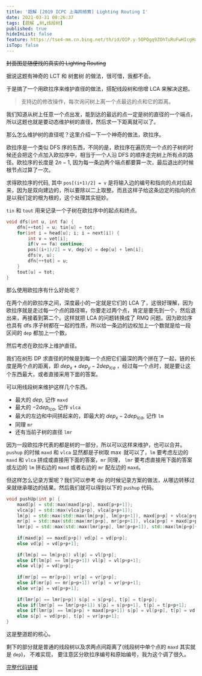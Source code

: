 ```yaml
---
title: '题解 [2019 ICPC 上海网络赛] Lighting Routing I'
date: 2021-03-31 08:26:37
tags: [题解 ,树,线段树]
published: true
hideInList: false
feature: https://tse4-mm.cn.bing.net/th/id/OIP.y-5OPQgq9ZOhTuRuFwHIcgHaHD?pid=ImgDet&rs=1
isTop: false
---
```

~~封面图是随便找的真实的 Lighting Routing~~

据说这题有神奇的 LCT 和 树套树 的做法，很可惜，我都不会。

于是搞了一个用欧拉序来维护直径的做法，搭配线段树和倍增 LCA 来解决这题。

<!-- more -->

> 支持边的修改操作，每次询问树上离一个点最远的点和它的距离。

我们知道从树上任意一个点出发，能到达的最远的点一定是树的直径的一个端点，所以这题也就是要动态维护树的直径，然后求一下距离就可以了。

那么怎么维护树的直径呢？这里介绍一下一个神奇的做法，欧拉序。

欧拉序是一个类似 DFS 序的东西，不同的是，欧拉序在遍历完一个点的子树的时候还会把这个点加入欧拉序中，相当于一个人沿 DFS 的顺序走完树上所有点的路径。欧拉序的长度是 $2n-1$, 因为每一条边两个端点都要算一次，最后退出的时候根节点过算了一次。

求得欧拉序的代码, 其中 `pos[(i+1)/2] = v` 是将输入边的编号和指向的点对应起来，因为是双向建边的，所以要除以二上取整。而且这样子给这条边定的指向的点是以我们定的根为根的，这个处理其实挺妙。

`tin` 和 `tout` 用来记录一个子树在欧拉序中的起点和终点。

```cpp
void dfs(int u, int fa) {
	dfn[++tot] = u; tin[u] = tot;
	for(int i = head[u]; i; i = next[i]) {
		int v = vet[i];
		if(v == fa) continue;
		pos[(i+1)/2] = v, dep[v] = dep[u] + len[i];
		dfs(v, u);
		dfn[++tot] = u;
	}
	tout[u] = tot;
}
```

那么使用欧拉序有什么好处呢？

在两个点的欧拉序之间，深度最小的一定就是它们的 LCA 了，这很好理解，因为欧拉序就是走过每一个点的路径嘛，你要走过两个点，肯定是要先到一个，然后退出来，再接着到第二个。这样就把 LCA 的问题转换成了 RMQ 问题。因为欧拉序也具有 dfs 序子树都在一起的性质，所以给一条边的边权加上一个数就是给一段区间的 `dep` 都加上一个数。

然后考虑在欧拉序上维护直径。

我们在树形 DP 求直径的时候是到每一个点把它们最深的两个拼在了一起，链的长度是两个点的距离，即 $dep_x + dep_y - 2dep_{lca}$ ，经过每一个点时，就是要让这个东西最大，或者直接采用下面的答案。

可以用线段树来维护这样几个东西。

- 最大的 $dep$, 记作 `maxd`
- 最大的 $-2dep_{lca}$, 记作 `vlca`
- 最大的左边和中间拼起来的，即最大的 $dep_x - 2dep_{lca}$, 记作 `lm`
- 同理 `mr`
- 还有当前子树的直径 `lmr`

因为一段欧拉序代表的都是树的一部分，所以可以这样来维护，也可以合并。
`pushup` 的时候 `maxd` 和 `vlca` 显然都是子树取 $\max$ 就可以了，`lm` 要考虑左边的 `maxd` 和 `vlca` 拼成或直接用下面的答案，`mr` 同理， `lmr` 要考虑直接用下面的答案或左边的 `lm` 拼右边的 `maxd` 或者右边的 `mr` 配左边的 `maxd`。

但这样怎么记录方案呢？我们可以参考 dp 的时候记录方案的做法，从哪边转移过来就继承哪边的结果。然后我们就可以得到以下的 `pushup` 代码。

```cpp
void pushUp(int p) {
	maxd[p] = std::max(maxd[p+p], maxd[p+p+1]);
	vlca[p] = std::max(vlca[p+p], vlca[p+p+1]);
	lm[p] = std::max(std::max(lm[p+p], lm[p+p+1]), maxd[p+p] + vlca[p+p+1]);
	mr[p] = std::max(std::max(mr[p+p], mr[p+p+1]), vlca[p+p] + maxd[p+p+1]);
	lmr[p] = std::max(std::max(lmr[p+p], lmr[p+p+1]), std::max(lm[p+p]+maxd[p+p+1], maxd[p+p]+mr[p+p+1]));
	
	if(maxd[p] == maxd[p+p]) vd[p] = vd[p+p];
	else vd[p] = vd[p+p+1];
	
	if(lm[p] == lm[p+p]) vl[p] = vl[p+p];
	else if(lm[p] == lm[p+p+1]) vl[p] = vl[p+p+1];
	else vl[p] = vd[p+p];
	
	if(mr[p] == mr[p+p]) vr[p] = vr[p+p];
	else if(mr[p] == mr[p+p+1]) vr[p] = vr[p+p+1];
	else vr[p] = vd[p+p+1];
	
	if(lmr[p] == lmr[p+p]) s[p] = s[p+p], t[p] = t[p+p];
	else if(lmr[p] == lmr[p+p+1]) s[p] = s[p+p+1], t[p] = t[p+p+1];
	else if(lmr[p] == lm[p+p] + maxd[p+p+1]) s[p] = vl[p+p], t[p] = vd[p+p+1];
	else s[p] = vd[p+p], t[p] = vr[p+p+1];
}
```

这是整道题的核心。

剩下的部分就是普通的线段树以及求两点间距离了(线段树中单个点的 `maxd` 其实就是 `dep`)， 不难实现， 要注意区分欧拉序编号和原始编号，我为这个调了很久。

[完整代码链接](https://vjudge.net/solution/30295703)